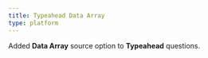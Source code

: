```yaml
---
title: Typeahead Data Array
type: platform
---
```


Added **Data Array** source option to **Typeahead** questions.